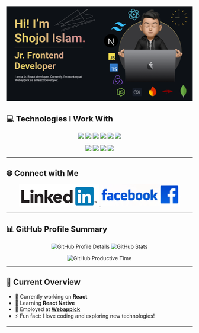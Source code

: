 <a href="https://www.facebook.com/ShojolIslamShojib">
<img src="./Images/Banner.png" />
</a>


## 💻 Technologies I Work With  

<p align="center">
<img src="https://github.com/mir-hussain/mir-hussain/blob/main/images/icons/HTML.png"/>
<img src="https://github.com/mir-hussain/mir-hussain/blob/main/images/icons/css.png"/>
<img src="https://github.com/mir-hussain/mir-hussain/blob/main/images/icons/JavaScript.png"/>
<img src="https://github.com/mir-hussain/mir-hussain/blob/main/images/icons/react.png"/>
<img src="https://github.com/mir-hussain/mir-hussain/blob/main/images/icons/tailwind.png"/>
<img src="https://github.com/mir-hussain/mir-hussain/blob/main/images/icons/firebase.png"/>
</p>
<p align="center">
<img src="https://github.com/mir-hussain/mir-hussain/blob/main/images/icons/node.png"/>
<img src="https://github.com/mir-hussain/mir-hussain/blob/main/images/icons/express.png"/>
<img src="https://github.com/mir-hussain/mir-hussain/blob/main/images/icons/mongo.png"/>
<img src="https://github.com/mir-hussain/mir-hussain/blob/main/images/icons/redux.png"/>
</p>

---

## 🌐 Connect with Me  

<p align="center">
  <a href="https://www.linkedin.com/in/shojol-s/" target="_blank">
    <img src="https://raw.githubusercontent.com/SHOJOL-ISLAM-77/SHOJOL-ISLAM-77/main/Images/Screenshot%202023-12-09%20103927.png" alt="LinkedIn" height="60" />
  </a>
  <a href="https://www.facebook.com/ShojolIslamShojib" target="_blank">
    <img src="https://raw.githubusercontent.com/SHOJOL-ISLAM-77/SHOJOL-ISLAM-77/main/Images/facebook.png" alt="Facebook" height="60" />
  </a>
</p>

---

## 📊 GitHub Profile Summary  

<p align="center">
  <img src="http://github-profile-summary-cards.vercel.app/api/cards/profile-details?username=SHOJOL-ISLAM-77&theme=discord_old_blurple" alt="GitHub Profile Details" style="width: 69%;" />
  <img src="http://github-profile-summary-cards.vercel.app/api/cards/stats?username=SHOJOL-ISLAM-77&theme=nord_dark" alt="GitHub Stats" style="width: 29%;" />
</p>

<p align="center">
  <img src="http://github-profile-summary-cards.vercel.app/api/cards/productive-time?username=SHOJOL-ISLAM-77&theme=2077&utcOffset=8" alt="GitHub Productive Time" style="width: 100%; height:400px" />
</p>

---

## 🚀 Current Overview  

- 🔭 Currently working on **React**
- 🌱 Learning **React Native**
- 💼 Employed at **[Webappick](https://webappick.com/)**
- ⚡ Fun fact: I love coding and exploring new technologies!

---

